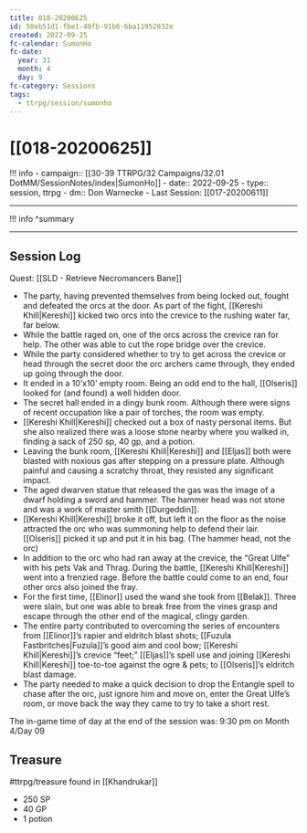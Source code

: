 ```yaml
---
title: 018-20200625
id: 50eb51d1-fbe1-49fb-91b6-6ba11952832e
created: 2022-09-25
fc-calendar: SumonHo
fc-date:
  year: 31
  month: 4
  day: 9
fc-category: Sessions
tags:
  - ttrpg/session/sumonho
---
```


# [[018-20200625]]

!!! info
    - campaign:: [[30-39 TTRPG/32 Campaigns/32.01 DotMM/SessionNotes/index|SumonHo]]
    - date:: 2022-09-25
    - type:: session, ttrpg
    - dm:: Don Warnecke
    - Last Session: [[017-20200611]]


---

!!! info
    ^summary

---

## Session Log

Quest: [[SLD - Retrieve Necromancers Bane]]

- The party, having prevented themselves from being locked out, fought and defeated the orcs at the door. As part of the fight, [[Kereshi Khill|Kereshi]] kicked two orcs into the crevice to the rushing water far, far below.
- While the battle raged on, one of the orcs across the crevice ran for help. The other was able to cut the rope bridge over the crevice.   
- While the party considered whether to try to get across the crevice or head through the secret door the orc archers came through, they ended up going through the door.
- It ended in a 10’x10’ empty room. Being an odd end to the hall, [[Olseris]] looked for (and found) a well hidden door.
- The secret hall ended in a dingy bunk room. Although there were signs of recent occupation like a pair of torches, the room was empty. 
- [[Kereshi Khill|Kereshi]] checked out a box of nasty personal items. But she also realized there was a loose stone nearby where you walked in, finding a sack of 250 sp, 40 gp, and a potion.
- Leaving the bunk room, [[Kereshi Khill|Kereshi]] and [[Eljas]] both were blasted with noxious gas after stepping on a pressure plate. Although painful and causing a scratchy throat, they resisted any significant impact.
- The aged dwarven statue that released the gas was the image of a dwarf holding a sword and hammer. The hammer head was not stone and was a work of master smith [[Durgeddin]].
- [[Kereshi Khill|Kereshi]] broke it off, but left it on the floor as the noise attracted the orc who was summoning help to defend their lair. [[Olseris]] picked it up and put it in his bag. (The hammer head, not the orc)
- In addition to the orc who had ran away at the crevice, the “Great Ulfe” with his pets Vak and Thrag. During the battle, [[Kereshi Khill|Kereshi]] went into a frenzied rage. Before the battle could come to an end, four other orcs also joined the fray.
- For the first time, [[Elinor]] used the wand she took from [[Belak]]. Three were slain, but one was able to break free from the vines grasp and escape through the other end of the magical, clingy garden.
- The entire party contributed to overcoming the series of encounters from [[Elinor]]’s rapier and eldritch blast shots; [[Fuzula Fastbritches|Fuzula]]’s good aim and cool bow; [[Kereshi Khill|Kereshi]]’s crevice “feet;” [[Eljas]]’s spell use and joining [[Kereshi Khill|Kereshi]] toe-to-toe against the ogre & pets; to [[Olseris]]’s eldritch blast damage.  
- The party needed to make a quick decision to drop the Entangle spell to chase after the orc, just ignore him and move on, enter the Great Ulfe’s room, or move back the way they came to try to take a short rest.  

The in-game time of day at the end of the session was: 9:30 pm on Month 4/Day 09

## Treasure
#ttrpg/treasure  found in [[Khandrukar]]

- 250 SP
- 40 GP
- 1 potion
